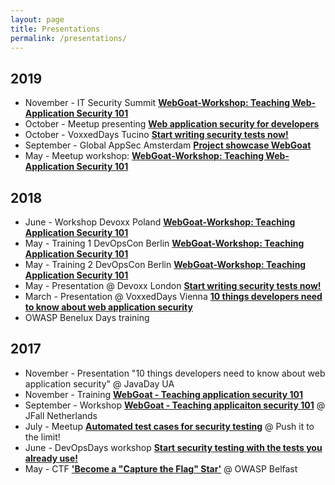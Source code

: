 ```yaml
---
layout: page
title: Presentations
permalink: /presentations/
---
```


## 2019

- November - IT Security Summit [**WebGoat-Workshop: Teaching Web-Application Security 101**](https://it-security-summit.de/speaker/nanne-baars/)
- October - Meetup presenting [**Web application security for developers**](https://www.meetup.com/nl-NL/SoftwareProfs/events/264425300/)
- October - VoxxedDays Tucino [**Start writing security tests now!**](https://www.youtube.com/watch?v=e2k84VbH1_U&list=PLRsbF2sD7JVorYibvQrrG34UQ6YE3PaVP&index=20&t=0s) <a class="svg-icon youtube" href="https://www.youtube.com/watch?v=e2k84VbH1_U&list=PLRsbF2sD7JVorYibvQrrG34UQ6YE3PaVP&index=20&t=0s"></a>
- September - Global AppSec Amsterdam [**Project showcase WebGoat**](https://globalappsecamsterdam2019.sched.com/speaker/nanne.baars)
- May - Meetup workshop: [**WebGoat-Workshop: Teaching Web-Application Security 101**](https://www.meetup.com/nl-NL/Amsterdam-Secure-Software-Development-Meetup/events/260938498/)

## 2018

- June - Workshop Devoxx Poland [**WebGoat-Workshop: Teaching Application Security 101**](http://cfp.2018.devoxx.pl/2018/talk/IEL-7393/WebGoat_-_Teaching_application_security_101.html)
- May - Training 1 DevOpsCon Berlin [**WebGoat-Workshop: Teaching Application Security 101**](https://devopscon.io/security/webgoat-workshop-teaching-application-security-101/)
- May - Training 2 DevOpsCon Berlin [**WebGoat-Workshop: Teaching Application Security 101**](https://devopscon.io/security/webgoat-workshop-teaching-application-security-101-2/)
- May - Presentation @ Devoxx London [**Start writing security tests now!**](https://www.youtube.com/watch?v=zCbeX38bEcs) <a class="svg-icon youtube" href="https://www.youtube.com/watch?v=zCbeX38bEcs"></a>
- March - Presentation @ VoxxedDays Vienna [**10 things developers need to know about web application security**](https://voxxeddaysvienna2018.sched.com/event/DkzN/10-things-developers-need-to-know-about-web-application-security]) <a class="svg-icon youtube" href="https://www.youtube.com/watch?v=DffdcTxYGYA&list=PLRsbF2sD7JVpmxDYH6IOt-uhV2t81a-yY&index=20&t=0s"></a>
- OWASP Benelux Days training 

## 2017 

- November - Presentation "10 things developers need to know about web application security" @ JavaDay UA <a class="svg-icon youtube" href="https://www.youtube.com/watch?v=4kXHvHrBISI"></a>
- November - Training [**WebGoat - Teaching application security 101**](https://www.owasp.org/index.php/OWASP_BeNeLux-Day_2017#WebGoat_-_Teaching_application_security_101_by_Nanne_Baars)
- September - Workshop [**WebGoat - Teaching applicaiton security 101**](https://nljug.org/nieuws/de-beste-sprekers-van-j-fall-2017/?cn-reloaded=1) @ JFall Netherlands
- July - Meetup [**Automated test cases for security testing**](https://www.spilberg.nl/blog/2017/07/push-it-to-the-limit) @ Push it to the limit!
- June - DevOpsDays workshop [**Start security testing with the tests you already use!**](https://devopsdays.org/events/2017-amsterdam/workshop/jeroen-willemsen-nanne-baars/)
- May - CTF [**'Become a "Capture the Flag" Star'**](https://2017.appsec.eu/presos/Developer/Become%20a%20Capture%20the%20Flag%20Star%20-%20Bruce%20Mayhew,%20Nanne%20Baars%20and%20Jason%20White%20-%20OWASP_AppSec-Eu_2017.pdf) @ OWASP Belfast 
